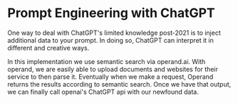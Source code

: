 # Prompt Engineering with ChatGPT

One way to deal with ChatGPT's limited knowledge post-2021 is to inject additional data to your prompt. In doing so, ChatGPT can interpret it in different and creative ways. 

In this implementation we use semantic search via operand.ai. With operand, we are easily able to upload documents and websites for their service to then parse it. Eventually when we make a request, Operand returns the results according to semantic search. Once we have that output, we can finally call openai's ChatGPT api with our newfound data.

